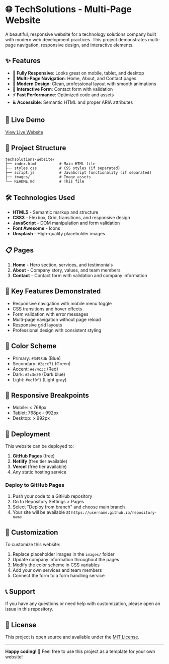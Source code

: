 # 🌐 TechSolutions - Multi-Page Website

A beautiful, responsive website for a technology solutions company built with modern web development practices. This project demonstrates multi-page navigation, responsive design, and interactive elements.

## ✨ Features

- **📱 Fully Responsive**: Looks great on mobile, tablet, and desktop
- **🔗 Multi-Page Navigation**: Home, About, and Contact pages
- **🎨 Modern Design**: Clean, professional layout with smooth animations
- **📝 Interactive Form**: Contact form with validation
- **⚡ Fast Performance**: Optimized code and assets
- **♿ Accessible**: Semantic HTML and proper ARIA attributes

## 🚀 Live Demo

[View Live Website](https://yourusername.github.io/techsolutions-website/)

## 📁 Project Structure

```
techsolutions-website/
├── index.html          # Main HTML file
├── styles.css          # CSS styles (if separated)
├── script.js           # JavaScript functionality (if separated)
├── images/             # Image assets
└── README.md           # This file
```

## 🛠️ Technologies Used

- **HTML5** - Semantic markup and structure
- **CSS3** - Flexbox, Grid, transitions, and responsive design
- **JavaScript** - DOM manipulation and form validation
- **Font Awesome** - Icons
- **Unsplash** - High-quality placeholder images

## 📋 Pages

1. **Home** - Hero section, services, and testimonials
2. **About** - Company story, values, and team members
3. **Contact** - Contact form with validation and company information

## 🎯 Key Features Demonstrated

- Responsive navigation with mobile menu toggle
- CSS transitions and hover effects
- Form validation with error messages
- Multi-page navigation without page reload
- Responsive grid layouts
- Professional design with consistent styling

## 🌈 Color Scheme

- Primary: `#3498db` (Blue)
- Secondary: `#2ecc71` (Green)
- Accent: `#e74c3c` (Red)
- Dark: `#2c3e50` (Dark blue)
- Light: `#ecf0f1` (Light gray)

## 📱 Responsive Breakpoints

- Mobile: < 768px
- Tablet: 768px - 992px
- Desktop: > 992px

## 🚀 Deployment

This website can be deployed to:

1. **GitHub Pages** (free)
2. **Netlify** (free tier available)
3. **Vercel** (free tier available)
4. Any static hosting service

### Deploy to GitHub Pages

1. Push your code to a GitHub repository
2. Go to Repository Settings > Pages
3. Select "Deploy from branch" and choose main branch
4. Your site will be available at `https://username.github.io/repository-name`

## 🔧 Customization

To customize this website:

1. Replace placeholder images in the `images/` folder
2. Update company information throughout the pages
3. Modify the color scheme in CSS variables
4. Add your own services and team members
5. Connect the form to a form handling service

## 📞 Support

If you have any questions or need help with customization, please open an issue in this repository.

## 📄 License

This project is open source and available under the [MIT License](LICENSE).

---

**Happy coding!** 🚀 Feel free to use this project as a template for your own website!
